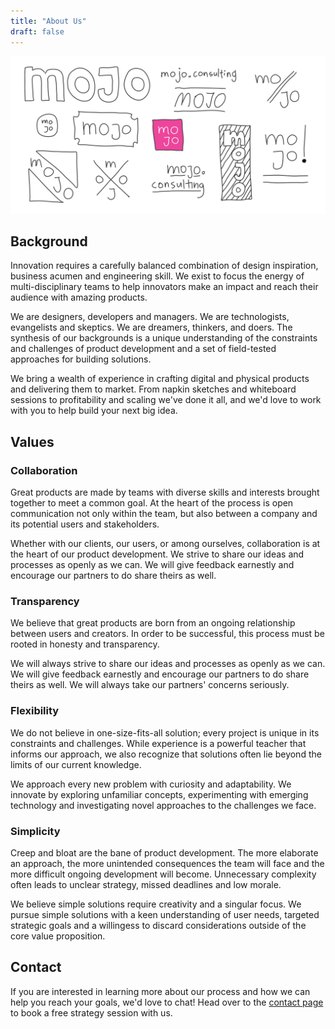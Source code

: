 ```yaml
---
title: "About Us"
draft: false
---
```


![MOJO](/images/logos.svg)

## Background

Innovation requires a carefully balanced combination of design inspiration, business acumen and engineering skill. We exist to focus the energy of multi-disciplinary teams to help innovators make an impact and reach their audience with amazing products.

We are designers, developers and managers. We are technologists, evangelists and skeptics. We are dreamers, thinkers, and doers. The synthesis of our backgrounds is a unique understanding of the constraints and challenges of product development and a set of field-tested approaches for building solutions.

We bring a wealth of experience in crafting digital and physical products and delivering them to market. From napkin sketches and whiteboard sessions to profitability and scaling we've done it all, and we'd love to work with you to help build your next big idea.

## Values

### Collaboration

Great products are made by teams with diverse skills and interests brought together to meet a common goal. At the heart of the process is open communication not only within the team, but also between a company and its potential users and stakeholders.

Whether with our clients, our users, or among ourselves, collaboration is at the heart of our product development. We strive to share our ideas and processes as openly as we can. We will give feedback earnestly and encourage our partners to do share theirs as well.

### Transparency

We believe that great products are born from an ongoing relationship between users and creators. In order to be successful, this process must be rooted in honesty and transparency.

We will always strive to share our ideas and processes as openly as we can. We will give feedback earnestly and encourage our partners to do share theirs as well. We will always take our partners' concerns seriously.

### Flexibility

We do not believe in one-size-fits-all solution; every project is unique in its constraints and challenges. While experience is a powerful teacher that informs our approach, we also recognize that solutions often lie beyond the limits of our current knowledge.

We approach every new problem with curiosity and adaptability. We innovate by exploring unfamiliar concepts, experimenting with emerging technology and investigating novel approaches to the challenges we face.

### Simplicity

Creep and bloat are the bane of product development. The more elaborate an approach, the more unintended consequences the team will face and the more difficult ongoing development will become. Unnecessary complexity often leads to unclear strategy, missed deadlines and low morale.

We believe simple solutions require creativity and a singular focus. We pursue simple solutions with a keen understanding of user needs, targeted strategic goals and a willingess to discard considerations outside of the core value proposition.

## Contact

If you are interested in learning more about our process and how we can help you reach your goals, we'd love to chat! Head over to the [contact page](/contact) to book a free strategy session with us.
